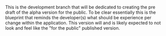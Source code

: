 This is the development branch that will be dedicated to creating the pre draft of the alpha version for the public.
To be clear essentially this is the blueprint that reminds the developer(s) what should be experience per change within the application.
This version will and is likely expected to not look and feel like the "for the public" published version.
